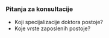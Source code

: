 ### Pitanja za konsultacije

* Koji specijalizacije doktora postoje?
* Koje vrste zaposlenih postoje?
